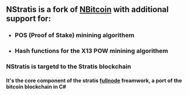 
## NStratis is a fork of [NBitcoin](https://github.com/MetacoSA/NBitcoin) with additional support for:

- ### POS (Proof of Stake) minining algorithem
- ### Hash functions for the X13 POW minining algorithem

### NStratis is targetd to the Stratis blockchain 
#### It's the core component of the stratis [fullnode](https://github.com/stratisproject/StratisBitcoinFullNode) freamwork, a port of the bitcoin blockchain in C#


